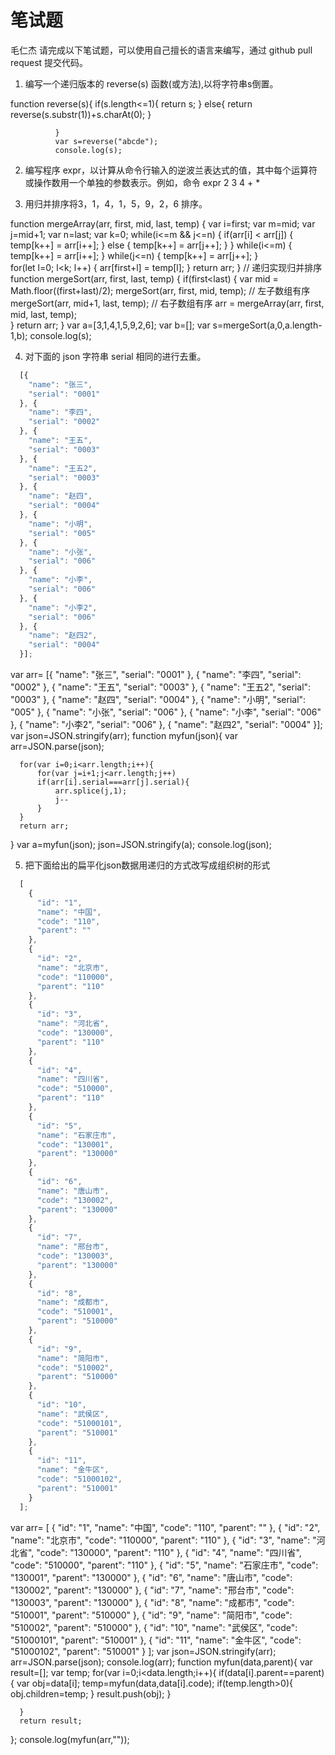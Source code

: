 ﻿# 笔试题  
毛仁杰
请完成以下笔试题，可以使用自己擅长的语言来编写，通过 github pull request 提交代码。

1. 编写一个递归版本的 reverse(s) 函数(或方法),以将字符串s倒置。

function reverse(s){
                 if(s.length<=1){
					 return s;
				 } else{
					 return reverse(s.substr(1))+s.charAt(0);
				 }

              }
			  var s=reverse("abcde");
			  console.log(s);

2. 编写程序 expr，以计算从命令行输入的逆波兰表达式的值，其中每个运算符或操作数用一个单独的参数表示。例如，命令
expr 2 3 4 + *

3. 用归并排序将3，1，4，1，5，9，2，6 排序。

 function mergeArray(arr, first, mid, last, temp) {
                              var i=first;
                              var m=mid;
                              var j=mid+1;
                              var n=last;
                              var k=0;
                          while(i<=m && j<=n) {
                              if(arr[i] < arr[j]) {
                                    temp[k++] = arr[i++];
                              } else {
                                    temp[k++] = arr[j++];
                                     }
                                               }
                          while(i<=m) {
                                    temp[k++] = arr[i++];
                                      }
                          while(j<=n) {
                                    temp[k++] = arr[j++];
                                      }  
                          for(let l=0; l<k; l++) { 
                                    arr[first+l] = temp[l];
                                                }
                                     return arr;
                                 }
              // 递归实现归并排序
            function mergeSort(arr, first, last, temp) {
                   if(first<last) {
                            var mid = Math.floor((first+last)/2);
                                 mergeSort(arr, first, mid, temp);    // 左子数组有序
                                 mergeSort(arr, mid+1, last, temp);   // 右子数组有序
                                 arr = mergeArray(arr, first, mid, last, temp);  
                                 }
                              return arr;
                            }
			           var a=[3,1,4,1,5,9,2,6];
			            var b=[];
			           var s=mergeSort(a,0,a.length-1,b);
			              console.log(s);

4. 对下面的 json 字符串 serial 相同的进行去重。

```javascript
  [{
    "name": "张三",
    "serial": "0001"
  }, {
    "name": "李四",
    "serial": "0002"
  }, {
    "name": "王五",
    "serial": "0003"
  }, {
    "name": "王五2",
    "serial": "0003"
  }, {
    "name": "赵四",
    "serial": "0004"
  }, {
    "name": "小明",
    "serial": "005"
  }, {
    "name": "小张",
    "serial": "006"
  }, {
    "name": "小李",
    "serial": "006"
  }, {
    "name": "小李2",
    "serial": "006"
  }, {
    "name": "赵四2",
    "serial": "0004"
  }];
```
var arr= [{
    "name": "张三",
    "serial": "0001"
  }, {
    "name": "李四",
    "serial": "0002"
  }, {
    "name": "王五",
    "serial": "0003"
  }, {
    "name": "王五2",
    "serial": "0003"
  }, {
    "name": "赵四",
    "serial": "0004"
  }, {
    "name": "小明",
    "serial": "005"
  }, {
    "name": "小张",
    "serial": "006"
  }, {
    "name": "小李",
    "serial": "006"
  }, {
    "name": "小李2",
    "serial": "006"
  }, {
    "name": "赵四2",
    "serial": "0004"
  }];
  var json=JSON.stringify(arr);
  function myfun(json){
	  var arr=JSON.parse(json);
	 
	  for(var i=0;i<arr.length;i++){
		  for(var j=i+1;j<arr.length;j++)
		  if(arr[i].serial===arr[j].serial){
			  arr.splice(j,1);
			  j--
		  }
	  }
	  return arr;
  }
  var a=myfun(json);
  json=JSON.stringify(a);
  console.log(json);

5. 把下面给出的扁平化json数据用递归的方式改写成组织树的形式

```javascript
  [
    {
      "id": "1",
      "name": "中国",
      "code": "110",
      "parent": ""
    },
    {
      "id": "2",
      "name": "北京市",
      "code": "110000",
      "parent": "110"
    },
    {
      "id": "3",
      "name": "河北省",
      "code": "130000",
      "parent": "110"
    },
    {
      "id": "4",
      "name": "四川省",
      "code": "510000",
      "parent": "110"
    },
    {
      "id": "5",
      "name": "石家庄市",
      "code": "130001",
      "parent": "130000"
    },
    {
      "id": "6",
      "name": "唐山市",
      "code": "130002",
      "parent": "130000"
    },
    {
      "id": "7",
      "name": "邢台市",
      "code": "130003",
      "parent": "130000"
    },
    {
      "id": "8",
      "name": "成都市",
      "code": "510001",
      "parent": "510000"
    },
    {
      "id": "9",
      "name": "简阳市",
      "code": "510002",
      "parent": "510000"
    },
    {
      "id": "10",
      "name": "武侯区",
      "code": "51000101",
      "parent": "510001"
    },
    {
      "id": "11",
      "name": "金牛区",
      "code": "51000102",
      "parent": "510001"
    }
  ];
```
var arr= [
    {
      "id": "1",
      "name": "中国",
      "code": "110",
      "parent": ""
    },
    {
      "id": "2",
      "name": "北京市",
      "code": "110000",
      "parent": "110"
    },
    {
      "id": "3",
      "name": "河北省",
      "code": "130000",
      "parent": "110"
    },
    {
      "id": "4",
      "name": "四川省",
      "code": "510000",
      "parent": "110"
    },
    {
      "id": "5",
      "name": "石家庄市",
      "code": "130001",
      "parent": "130000"
    },
    {
      "id": "6",
      "name": "唐山市",
      "code": "130002",
      "parent": "130000"
    },
    {
      "id": "7",
      "name": "邢台市",
      "code": "130003",
      "parent": "130000"
    },
    {
      "id": "8",
      "name": "成都市",
      "code": "510001",
      "parent": "510000"
    },
    {
      "id": "9",
      "name": "简阳市",
      "code": "510002",
      "parent": "510000"
    },
    {
      "id": "10",
      "name": "武侯区",
      "code": "51000101",
      "parent": "510001"
    },
    {
      "id": "11",
      "name": "金牛区",
      "code": "51000102",
      "parent": "510001"
    }
  ];
  var json=JSON.stringify(arr);
  arr=JSON.parse(json);
  console.log(arr);
  function myfun(data,parent){
	  var result=[];
	  var temp;
	  for(var i=0;i<data.length;i++){
		  if(data[i].parent==parent){
			  var obj=data[i];
			  temp=myfun(data,data[i].code);
			  if(temp.length>0){
				  obj.children=temp;
			  }
			  result.push(obj);
		  }
		  
	  }
	  return result;
  };
console.log(myfun(arr,""));